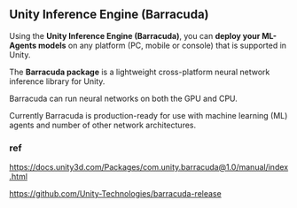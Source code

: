 ## Unity Inference Engine (Barracuda)
Using the **Unity Inference Engine (Barracuda)**, you can **deploy your ML-Agents models** on any platform (PC, mobile or console) that is supported in Unity.


The **Barracuda package** is a lightweight cross-platform neural network inference library for Unity.

Barracuda can run neural networks on both the GPU and CPU. 

Currently Barracuda is production-ready for use with machine learning (ML) agents and number of other network architectures.

### ref

https://docs.unity3d.com/Packages/com.unity.barracuda@1.0/manual/index.html

https://github.com/Unity-Technologies/barracuda-release

